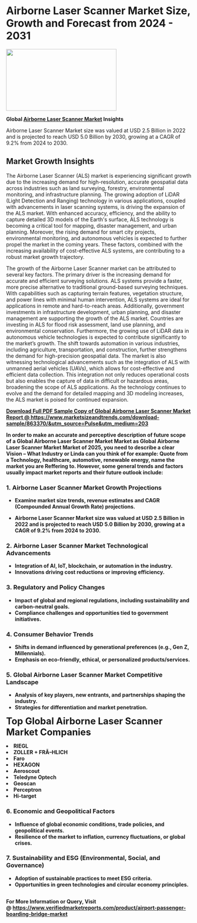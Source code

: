 <H1>Airborne Laser Scanner Market Size, Growth and Forecast from 2024 - 2031</H1><img class="aligncenter size-medium wp-image-584254" src="https://thirdeyenews.in/wp-content/uploads/2024/09/Global-Market-Research-300x168.jpeg" alt="" width="300" height="168" /><p><strong>Global&nbsp;<a href="https://www.marketsizeandtrends.com/download-sample/863370/&amp;utm_source=Pulse&amp;utm_medium=203">Airborne Laser Scanner Market</a> Insights</strong></p><p>Airborne Laser Scanner Market size was valued at USD 2.5 Billion in 2022 and is projected to reach USD 5.0 Billion by 2030, growing at a CAGR of 9.2% from 2024 to 2030.</p><p><h2>Market Growth Insights</h2> <p>The Airborne Laser Scanner (ALS) market is experiencing significant growth due to the increasing demand for high-resolution, accurate geospatial data across industries such as land surveying, forestry, environmental monitoring, and infrastructure planning. The growing adoption of LiDAR (Light Detection and Ranging) technology in various applications, coupled with advancements in laser scanning systems, is driving the expansion of the ALS market. With enhanced accuracy, efficiency, and the ability to capture detailed 3D models of the Earth's surface, ALS technology is becoming a critical tool for mapping, disaster management, and urban planning. Moreover, the rising demand for smart city projects, environmental monitoring, and autonomous vehicles is expected to further propel the market in the coming years. These factors, combined with the increasing availability of cost-effective ALS systems, are contributing to a robust market growth trajectory.</p> <p><strong><a href="#"></a></strong></p> <p>The growth of the Airborne Laser Scanner market can be attributed to several key factors. The primary driver is the increasing demand for accurate and efficient surveying solutions. ALS systems provide a faster, more precise alternative to traditional ground-based surveying techniques. With capabilities such as capturing terrain features, vegetation structure, and power lines with minimal human intervention, ALS systems are ideal for applications in remote and hard-to-reach areas. Additionally, government investments in infrastructure development, urban planning, and disaster management are supporting the growth of the ALS market. Countries are investing in ALS for flood risk assessment, land use planning, and environmental conservation. Furthermore, the growing use of LiDAR data in autonomous vehicle technologies is expected to contribute significantly to the market’s growth. The shift towards automation in various industries, including agriculture, transportation, and construction, further strengthens the demand for high-precision geospatial data. The market is also witnessing technological advancements such as the integration of ALS with unmanned aerial vehicles (UAVs), which allows for cost-effective and efficient data collection. This integration not only reduces operational costs but also enables the capture of data in difficult or hazardous areas, broadening the scope of ALS applications. As the technology continues to evolve and the demand for detailed mapping and 3D modeling increases, the ALS market is poised for continued expansion. </p> <p><strong><a href="#"></p><p><span class=""><strong>Download Full PDF Sample Copy of Global Airborne Laser Scanner Market Report</strong> @ <a href="https://www.marketsizeandtrends.com/download-sample/863370/&amp;utm_source=Pulse&amp;utm_medium=203" target="_blank">https://www.marketsizeandtrends.com/download-sample/863370/&amp;utm_source=Pulse&amp;utm_medium=203</a></span></p><p>In order to make an accurate and perceptive description of future scope of a Global&nbsp;Airborne Laser Scanner Market Market as Global&nbsp;Airborne Laser Scanner Market Market of 2025, you need to describe a clear Vision &ndash; What Industry or Linda can you think of for example: Quote from a Technology, healthcare, automotive, renewable energy, name the market you are Reffering to. However, some general trends and factors usually impact market reports and their future outlook include:</p><h3>1.&nbsp;<strong>Airborne Laser Scanner Market Growth Projections</strong></h3><ul><li>Examine market size trends, revenue estimates and CAGR (Compounded Annual Growth Rate) projections.</li><li><p>Airborne Laser Scanner Market size was valued at USD 2.5 Billion in 2022 and is projected to reach USD 5.0 Billion by 2030, growing at a CAGR of 9.2% from 2024 to 2030.</p></li></ul><h3>2.&nbsp;<strong>Airborne Laser Scanner Market Technological Advancements</strong></h3><ul><li>Integration of AI, IoT, blockchain, or automation in the industry.</li><li>Innovations driving cost reductions or improving efficiency.</li></ul><h3>3.&nbsp;<strong>Regulatory and Policy Changes</strong></h3><ul><li>Impact of global and regional regulations, including sustainability and carbon-neutral goals.</li><li>Compliance challenges and opportunities tied to government initiatives.</li></ul><h3>4.&nbsp;<strong>Consumer Behavior Trends</strong></h3><ul><li>Shifts in demand influenced by generational preferences (e.g., Gen Z, Millennials).</li><li>Emphasis on eco-friendly, ethical, or personalized products/services.</li></ul><h3>5.&nbsp;<strong>Global Airborne Laser Scanner Market Competitive Landscape</strong></h3><ul><li>Analysis of key players, new entrants, and partnerships shaping the industry.</li><li>Strategies for differentiation and market penetration.</li></ul><p data-pm-slice="1 1 []"><span style="color: inherit; font-family: inherit; font-size: 25px;">Top Global Airborne Laser Scanner Market Companies</span></p><div class="" data-test-id=""><p><li>RIEGL</li><li> ZOLLER + FRÃ–HLICH</li><li> Faro</li><li> HEXAGON</li><li> Aeroscout</li><li> Teledyne Optech</li><li> Geoscan</li><li> Perceptron</li><li> Hi-target</li></p></div><h3>6.&nbsp;<strong>Economic and Geopolitical Factors</strong></h3><ul><li>Influence of global economic conditions, trade policies, and geopolitical events.</li><li>Resilience of the market to inflation, currency fluctuations, or global crises.</li></ul><h3>7.&nbsp;<strong>Sustainability and ESG (Environmental, Social, and Governance)</strong></h3><ul><li>Adoption of sustainable practices to meet ESG criteria.</li><li>Opportunities in green technologies and circular economy principles.</li></ul><h2><strong style="font-size: 14px;">For More Information or Query, Visit @&nbsp;</strong><a style="background-color: #ffffff; font-size: 14px;" href="https://www.marketsizeandtrends.com/report/airborne-laser-scanner-market/" target="_blank">https://www.verifiedmarketreports.com/product/airport-passenger-boarding-bridge-market</a></h2>
